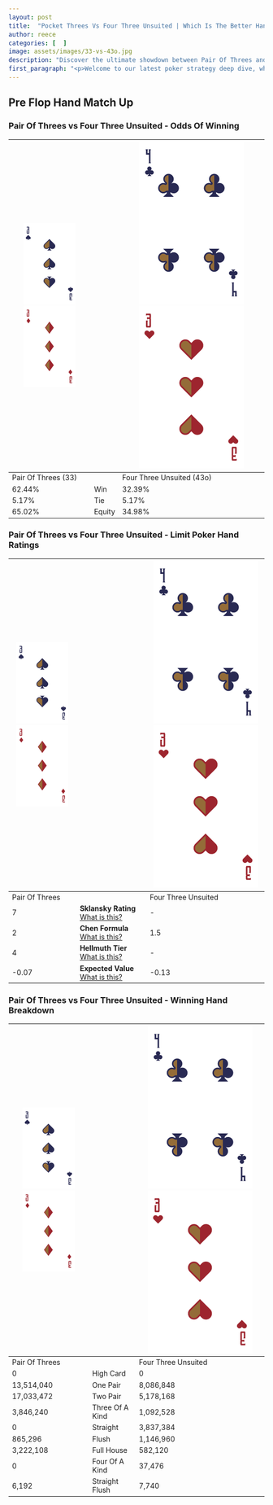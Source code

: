 ```yaml
---
layout: post
title:  "Pocket Threes Vs Four Three Unsuited | Which Is The Better Hand In Poker? A Complete Guide"
author: reece
categories: [  ]
image: assets/images/33-vs-43o.jpg
description: "Discover the ultimate showdown between Pair Of Threes and Four Three Unsuited in poker! Uncover the odds, strategies, and scenarios where one hand triumphs over the other. Get ready to up your poker game with this thrilling analysis."
first_paragraph: "<p>Welcome to our latest poker strategy deep dive, where we're pitting two distinct hands against each other in a high-stakes showdown: Pair Of Threes vs Four Three Unsuited.</p><p>In the dynamic world of poker, every decision counts, and knowing which hand holds the upper hand is key to your success at the table.</p><p>In this article, we'll dissect these two hands, explore the scenarios where one dominates the other, and equip you with the knowledge to make strategic choices that can tip the odds in your favor.</p><p>Get ready to unravel the intriguing dynamics of these poker hands and elevate your game to new heights.</p>"
---
```




[comment]: # (sp0)

## Pre Flop Hand Match Up

<div class="table hand-ratings" markdown="1"> 



### Pair Of Threes vs Four Three Unsuited - Odds Of Winning


    
| ![image info](assets/images/hand1/3.png) ![image info](assets/images/hand1/3o.png) |  | ![image info](assets/images/hand2/4.png) ![image info](assets/images/hand2/3o.png) |
| -------- | -------- | -------- |
| Pair Of Threes (33) |  | Four Three Unsuited (43o) |
| 62.44% | Win | 32.39% |
| 5.17% | Tie | 5.17% |
| 65.02% | Equity | 34.98% |




[comment]: # (sp1)



### Pair Of Threes vs Four Three Unsuited - Limit Poker Hand Ratings


    
| ![image info](assets/images/hand1/3.png) ![image info](assets/images/hand1/3o.png) |  | ![image info](assets/images/hand2/4.png) ![image info](assets/images/hand2/3o.png) |
| -------- | -------- | -------- |
| Pair Of Threes |  | Four Three Unsuited |
| 7 | **Sklansky Rating** [What is this?](/sklansky-rating-explained) | - |
| 2 | **Chen Formula** [What is this?](/chen-formula-explained) | 1.5 |
| 4 | **Hellmuth Tier** [What is this?](/Hellmuth-tier-explained) | - |
| -0.07 | **Expected Value** [What is this?](/expected-value-explained) | -0.13 |




[comment]: # (sp2)



### Pair Of Threes vs Four Three Unsuited - Winning Hand Breakdown


    
| ![image info](assets/images/hand1/3.png) ![image info](assets/images/hand1/3o.png) |  | ![image info](assets/images/hand2/4.png) ![image info](assets/images/hand2/3o.png) |
| -------- | -------- | -------- |
| Pair Of Threes |  | Four Three Unsuited |
| 0 | High Card | 0 |
| 13,514,040 | One Pair | 8,086,848 |
| 17,033,472 | Two Pair | 5,178,168 |
| 3,846,240 | Three Of A Kind | 1,092,528 |
| 0 | Straight | 3,837,384 |
| 865,296 | Flush | 1,146,960 |
| 3,222,108 | Full House | 582,120 |
| 0 | Four Of A Kind | 37,476 |
| 6,192 | Straight Flush | 7,740 |




[comment]: # (sp3)



</div>

[comment]: # (sp4)



[comment]: # (sp5)

